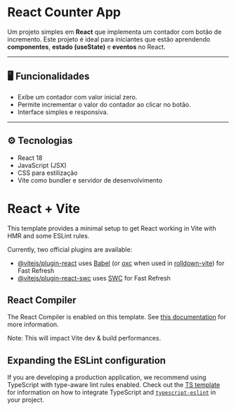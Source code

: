 # React Counter App

Um projeto simples em **React** que implementa um contador com botão de incremento.
Este projeto é ideal para iniciantes que estão aprendendo **componentes**, **estado (useState)** e **eventos** no React.

---

## 🖥️ Funcionalidades

- Exibe um contador com valor inicial zero.
- Permite incrementar o valor do contador ao clicar no botão.
- Interface simples e responsiva.

---

## ⚙️ Tecnologias

- React 18
- JavaScript (JSX)
- CSS para estilização
- Vite como bundler e servidor de desenvolvimento

# React + Vite

This template provides a minimal setup to get React working in Vite with HMR and some ESLint rules.

Currently, two official plugins are available:

- [@vitejs/plugin-react](https://github.com/vitejs/vite-plugin-react/blob/main/packages/plugin-react) uses [Babel](https://babeljs.io/) (or [oxc](https://oxc.rs) when used in [rolldown-vite](https://vite.dev/guide/rolldown)) for Fast Refresh
- [@vitejs/plugin-react-swc](https://github.com/vitejs/vite-plugin-react/blob/main/packages/plugin-react-swc) uses [SWC](https://swc.rs/) for Fast Refresh

## React Compiler

The React Compiler is enabled on this template. See [this documentation](https://react.dev/learn/react-compiler) for more information.

Note: This will impact Vite dev & build performances.

## Expanding the ESLint configuration

If you are developing a production application, we recommend using TypeScript with type-aware lint rules enabled. Check out the [TS template](https://github.com/vitejs/vite/tree/main/packages/create-vite/template-react-ts) for information on how to integrate TypeScript and [`typescript-eslint`](https://typescript-eslint.io) in your project.
